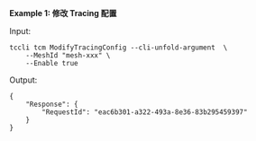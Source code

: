 **Example 1: 修改 Tracing 配置**



Input: 

```
tccli tcm ModifyTracingConfig --cli-unfold-argument  \
    --MeshId "mesh-xxx" \
    --Enable true
```

Output: 
```
{
    "Response": {
        "RequestId": "eac6b301-a322-493a-8e36-83b295459397"
    }
}
```

